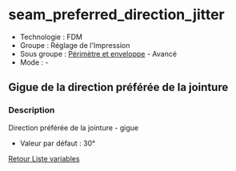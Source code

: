 # seam_preferred_direction_jitter

* Technologie : FDM
* Groupe : Réglage de l'Impression
* Sous groupe : [Périmètre et enveloppe](../print_settings/print_settings.md#périmètre-et-enveloppe) - Avancé
* Mode : -

## Gigue de la direction préférée de la jointure

### Description

Direction préférée de la jointure - gigue

* Valeur par défaut : 30°

[Retour Liste variables](variable_list.md)